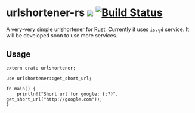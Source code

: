 # urlshortener-rs [![](https://meritbadge.herokuapp.com/urlshortener)](https://crates.io/crates/urlshortener) [![Build Status](https://travis-ci.org/vityafx/urlshortener-rs?branch=master)](https://travis-ci.org/vityafx/urlshortener-rs)


A very-very simple urlshortener for Rust.
Currently it uses `is.gd` service.
It will be developed soon to use more services.

## Usage
```
extern crate urlshortener;

use urlshortener::get_short_url;

fn main() {
    println!("Short url for google: {:?}", get_short_url("http://google.com"));
}
```
